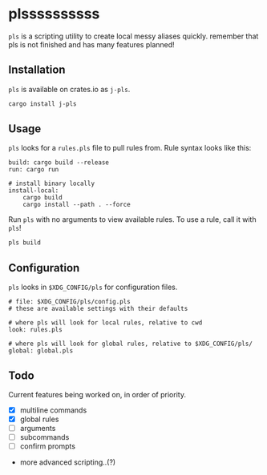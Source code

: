 # plssssssssss

`pls` is a scripting utility to create local messy aliases quickly.
remember that pls is not finished and has many features planned!

## Installation
`pls` is available on crates.io as `j-pls`.
```bash
cargo install j-pls
```

## Usage
`pls` looks for a `rules.pls` file to pull rules from. Rule syntax looks like this:
```
build: cargo build --release 
run: cargo run

# install binary locally
install-local: 
    cargo build 
    cargo install --path . --force
```

Run `pls` with no arguments to view available rules.
To use a rule, call it with `pls`!
```bash
pls build
```

## Configuration
`pls` looks in `$XDG_CONFIG/pls` for configuration files.
```
# file: $XDG_CONFIG/pls/config.pls
# these are available settings with their defaults

# where pls will look for local rules, relative to cwd
look: rules.pls

# where pls will look for global rules, relative to $XDG_CONFIG/pls/ 
global: global.pls
```

## Todo 
Current features being worked on, in order of priority.
- [x] multiline commands
- [x] global rules
- [ ] arguments 
- [ ] subcommands
- [ ] confirm prompts
- more advanced scripting..(?)

